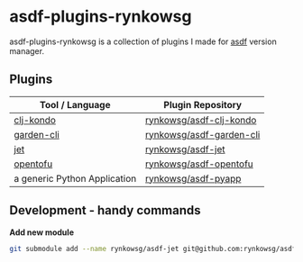 # asdf-plugins-rynkowsg

asdf-plugins-rynkowsg is a collection of plugins I made for [asdf](https://asdf-vm.com) version manager.

## Plugins

| Tool / Language              | Plugin Repository                           |
|------------------------------|---------------------------------------------|
| [clj-kondo]                  | [rynkowsg/asdf-clj-kondo][asdf-clj-kondo]   |
| [garden-cli]                 | [rynkowsg/asdf-garden-cli][asdf-garden-cli] |
| [jet]                        | [rynkowsg/asdf-jet][asdf-jet]               |
| [opentofu][opentofu-website] | [rynkowsg/asdf-opentofu][asdf-clj-opentofu] |
| a generic Python Application | [rynkowsg/asdf-pyapp][asdf-pyapp]           |

[clj-kondo]: https://github.com/clj-kondo/clj-kondo
[garden-cli]: https://github.com/nextjournal/garden-cli
[jet]: https://github.com/borkdude/jet
[opentofu-website]: https://opentofu.org/

[asdf-clj-kondo]: https://github.com/rynkowsg/asdf-clj-kondo
[asdf-clj-opentofu]: https://github.com/rynkowsg/asdf-opentofu
[asdf-garden-cli]: https://github.com/rynkowsg/asdf-garden-cli
[asdf-jet]: https://github.com/rynkowsg/asdf-jet
[asdf-pyapp]: https://github.com/rynkowsg/asdf-pyapp

## Development - handy commands

**Add new module**

```bash
git submodule add --name rynkowsg/asdf-jet git@github.com:rynkowsg/asdf-jet.git plugins/jet
```
